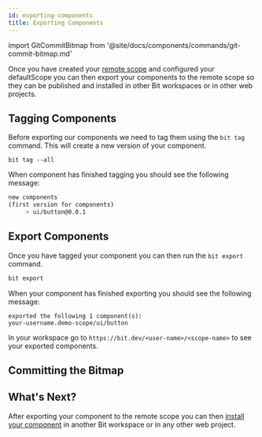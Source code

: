 ```yaml
---
id: exporting-components
title: Exporting Components
---
```


import GitCommitBitmap from '@site/docs/components/commands/git-commit-bitmap.md'

Once you have created your [remote scope](remote-scope) and configured your defaultScope you can then export your components to the remote scope so they can be published and installed in other Bit workspaces or in other web projects.

## Tagging Components

Before exporting our components we need to tag them using the `bit tag` command. This will create a new version of your component.

```shell
bit tag --all
```

When component has finished tagging you should see the following message:

```sh
new components
(first version for components)
     > ui/button@0.0.1
```

<!-- :arrow_right: Learn more about the [Tagging Components](/building-with-bit/tagging-components). -->

## Export Components

Once you have tagged your component you can then run the `bit export` command.

```sh
bit export
```

When your component has finished exporting you should see the following message:

```shell
exported the following 1 component(s):
your-username.demo-scope/ui/button
```

<!-- :arrow_right: Learn more about the [Exporting Components](/building-with-bit/exporting-components). -->

In your workspace go to `https://bit.dev/<user-name>/<scope-name>` to see your exported components.

## Committing the Bitmap

<GitCommitBitmap />

## What's Next?

After exporting your component to the remote scope you can then [install your component](installing-components) in another Bit workspace or in any other web project.
